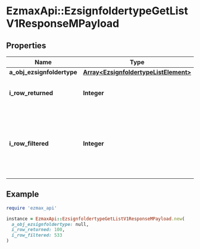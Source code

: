 # EzmaxApi::EzsignfoldertypeGetListV1ResponseMPayload

## Properties

| Name | Type | Description | Notes |
| ---- | ---- | ----------- | ----- |
| **a_obj_ezsignfoldertype** | [**Array&lt;EzsignfoldertypeListElement&gt;**](EzsignfoldertypeListElement.md) |  |  |
| **i_row_returned** | **Integer** | The number of rows returned |  |
| **i_row_filtered** | **Integer** | The number of rows matching your filters (if any) or the total number of rows |  |

## Example

```ruby
require 'ezmax_api'

instance = EzmaxApi::EzsignfoldertypeGetListV1ResponseMPayload.new(
  a_obj_ezsignfoldertype: null,
  i_row_returned: 100,
  i_row_filtered: 533
)
```

